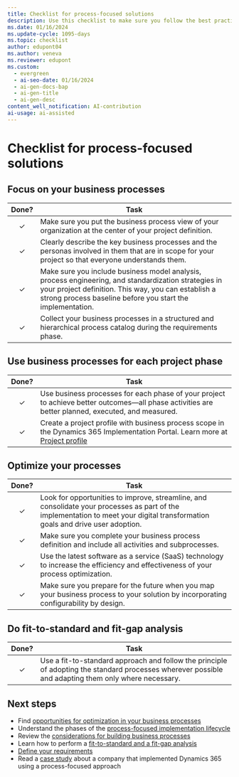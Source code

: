 ```yaml
---
title: Checklist for process-focused solutions
description: Use this checklist to make sure you follow the best practices for defining, implementing, and optimizing your business processes for your Dynamics 365 solution.
ms.date: 01/16/2024
ms.update-cycle: 1095-days
ms.topic: checklist
author: edupont04
ms.author: veneva
ms.reviewer: edupont
ms.custom:
  - evergreen
  - ai-seo-date: 01/16/2024
  - ai-gen-docs-bap
  - ai-gen-title
  - ai-gen-desc
content_well_notification: AI-contribution
ai-usage: ai-assisted
---
```


# Checklist for process-focused solutions

## Focus on your business processes

| Done? | Task |
| :---: | --- |
| &check; | Make sure you put the business process view of your organization at the center of your project definition.
| &check; | Clearly describe the key business processes and the personas involved in them that are in scope for your project so that everyone understands them.
| &check; | Make sure you include business model analysis, process engineering, and standardization strategies in your project definition. This way, you can establish a strong process baseline before you start the implementation.
| &check; | Collect your business processes in a structured and hierarchical process catalog during the requirements phase.

## Use business processes for each project phase

| Done? | Task |
| :---: | --- |
| &check; | Use business processes for each phase of your project to achieve better outcomes&mdash;all phase activities are better planned, executed, and measured.
| &check; | Create a project profile with business process scope in the Dynamics 365 Implementation Portal. Learn more at [Project profile](../implementation-portal/project-profiling.md)

## Optimize your processes

| Done? | Task |
| :---: | --- |
| &check; | Look for opportunities to improve, streamline, and consolidate your processes as part of the implementation to meet your digital transformation goals and drive user adoption.
| &check; | Make sure you complete your business process definition and include all activities and subprocesses.
| &check; | Use the latest software as a service (SaaS) technology to increase the efficiency and effectiveness of your process optimization.
| &check; | Make sure you prepare for the future when you map your business process to your solution by incorporating configurability by design.

## Do fit-to-standard and fit-gap analysis

| Done? | Task |
| :---: | --- |
| &check; | Use a fit-to-standard approach and follow the principle of adopting the standard processes wherever possible and adapting them only where necessary.

## Next steps

- Find [opportunities for optimization in your business processes](process-focused-solution-opportunity-optimization.md)
- Understand the phases of the [process-focused implementation lifecycle](process-focused-solution-implementation-lifecycle.md)
- Review the [considerations for building business processes](process-focused-solution-considerations-building-business-processes.md)
- Learn how to perform a [fit-to-standard and a fit-gap analysis](process-focused-solution-fit-to-standard-fit-gap-analysis.md)
- [Define your requirements](process-focused-solution-define-requirements.md)
- Read a [case study](process-focused-solution-case-study-journey.md) about a company that implemented Dynamics 365 using a process-focused approach
